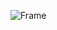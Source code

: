 <!-- ![backend-notes](https://socialify.git.ci/thatbeautifuldream/backend-notes/image?name=1&owner=1&pattern=Circuit%20Board&theme=Dark) -->

<!-- ![sanket-singh-backend-with-js](https://user-images.githubusercontent.com/28717686/235495678-f468ace0-7179-40c3-87d5-979c6a5340ea.png) -->

![Frame](https://user-images.githubusercontent.com/28717686/235522904-8142bea2-8cc4-43e6-8173-1e90b64d50d9.png)
